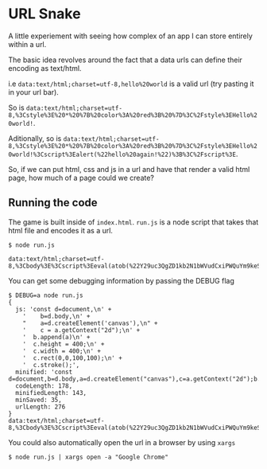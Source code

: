 # URL Snake

A little experiement with seeing how complex of an app I can store entirely within a url.

The basic idea revolves around the fact that a data urls can define their encoding as text/html. 

i.e `data:text/html;charset=utf-8,hello%20world` is a valid url (try pasting it in your url bar). 

So is
`data:text/html;charset=utf-8,%3Cstyle%3E%20*%20%7B%20color%3A%20red%3B%20%7D%3C%2Fstyle%3EHello%20world!`. 

Aditionally, so is `data:text/html;charset=utf-8,%3Cstyle%3E%20*%20%7B%20color%3A%20red%3B%20%7D%3C%2Fstyle%3EHello%20world!%3Cscript%3Ealert(%22hello%20again!%22)%3B%3C%2Fscript%3E`.

So, if we can put html, css and js in a url and have that render a valid html page, how much of a page could we create?

## Running the code

The game is built inside of `index.html`. `run.js` is a node script that takes that html file and encodes it as a url.

```
$ node run.js

data:text/html;charset=utf-8,%3Cbody%3E%3Cscript%3Eeval(atob(%22Y29uc3QgZD1kb2N1bWVudCxiPWQuYm9keSxhPWQuY3JlYXRlRWxlbWVudCgiY2FudmFzIiksYz1hLmdldENvbnRleHQoIjJkIik7Yi5hcHBlbmQoYSksYy5oZWlnaHQ9NDAwLGMud2lkdGg9NDAwLGMucmVjdCgwLDAsMTAwLDEwMCksYy5zdHJva2UoKTs=%22))%3C%2Fscript%3E
```

You can get some debugging information by passing the DEBUG flag

```
$ DEBUG=a node run.js
{
  js: 'const d=document,\n' +
    '    b=d.body,\n' +
    "    a=d.createElement('canvas'),\n" +
    '    c = a.getContext("2d");\n' +
    '  b.append(a)\n' +
    '  c.height = 400;\n' +
    '  c.width = 400;\n' +
    '  c.rect(0,0,100,100);\n' +
    '  c.stroke();',
  minified: 'const d=document,b=d.body,a=d.createElement("canvas"),c=a.getContext("2d");b.append(a),c.height=400,c.width=400,c.rect(0,0,100,100),c.stroke();',
  codeLength: 178,
  minifiedLength: 143,
  minSaved: 35,
  urlLength: 276
}
data:text/html;charset=utf-8,%3Cbody%3E%3Cscript%3Eeval(atob(%22Y29uc3QgZD1kb2N1bWVudCxiPWQuYm9keSxhPWQuY3JlYXRlRWxlbWVudCgiY2FudmFzIiksYz1hLmdldENvbnRleHQoIjJkIik7Yi5hcHBlbmQoYSksYy5oZWlnaHQ9NDAwLGMud2lkdGg9NDAwLGMucmVjdCgwLDAsMTAwLDEwMCksYy5zdHJva2UoKTs=%22))%3C%2Fscript%3E
```

You could also automatically open the url in a browser by using `xargs`

```
$ node run.js | xargs open -a "Google Chrome"
```